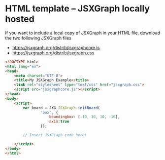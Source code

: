 # HTML template – JSXGraph locally hosted

If you want to include a local copy of JSXGraph in your HTML file,
download the two following JSXGraph files

- <https://jsxgraph.org/distrib/jsxgraphcore.js>
- <https://jsxgraph.org/distrib/jsxgraph.css>

```html
<!DOCTYPE html>
<html lang="en">
<head>
    <meta charset="UTF-8">
    <title>My JSXGraph Example</title>
    <link rel="stylesheet" type="text/css" href="jsxgraph.css">
    <script src="jsxgraphcore.js"></script>
</head>
<body>
    <script>
        var board = JXG.JSXGraph.initBoard(
                'box', {
                    boundingbox: [-10, 10, 10, -10],
                    axis:true
                });

        // Insert JSXGraph code here!

    </script>
</body>
</html>
```